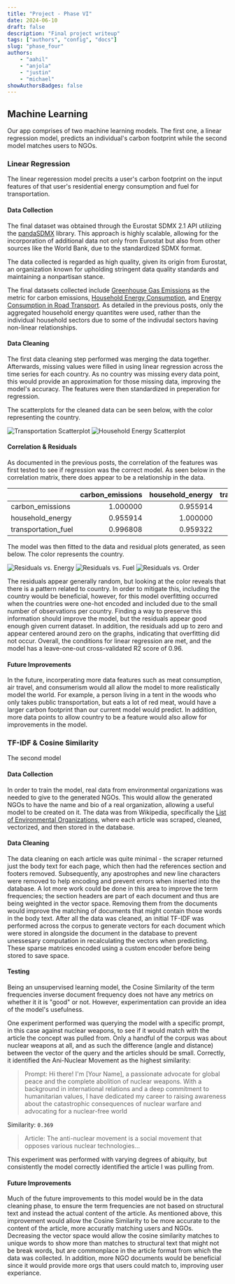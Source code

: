 ```yaml
---
title: "Project - Phase VI"
date: 2024-06-10
draft: false
description: "Final project writeup"
tags: ["authors", "config", "docs"]
slug: "phase_four"
authors:
    - "aahil"
    - "anjola"
    - "justin"
    - "michael"
showAuthorsBadges: false
---
```


## Machine Learning

Our app comprises of two machine learning models. The first one, a linear regression model, predicts an individual's carbon footprint while the second model matches users to NGOs.

### Linear Regression

The linear regeression model precits a user's carbon footprint on the input features of that user's residential energy consumption and fuel for transportation.

#### Data Collection

The final dataset was obtained through the Eurostat SDMX 2.1 API utilizing the [pandaSDMX](https://pandasdmx.readthedocs.io/en/v1.0/index.html) library. This approach is highly scalable, allowing for the incorporation of additional data not only from Eurostat but also from other sources like the World Bank, due to the standardized SDMX format.

The data collected is regarded as high quality, given its origin from Eurostat, an organization known for upholding stringent data quality standards and maintaining a nonpartisan stance.

The final datasets collected include [Greenhouse Gas Emissions](https://ec.europa.eu/eurostat/databrowser/view/env_air_gge/default/table?lang=en&category=env.env_air.env_air_ai) as the metric for carbon emissions, [Household Energy Consumption](https://ec.europa.eu/eurostat/databrowser/view/nrg_d_hhq/default/table?lang=en&category=nrg.nrg_quant.nrg_quanta.nrg_d), and [Energy Consumption in Road Transport](https://ec.europa.eu/eurostat/databrowser/view/ten00127/default/table?lang=en&category=t_nrg.t_nrg_indic). As detailed in the previous posts, only the aggregated household energy quantites were used, rather than the individual household sectors due to some of the indivudal sectors having non-linear relationships.

#### Data Cleaning

The first data cleaning step performed was merging the data together. Afterwards, missing values were filled in using linear regression across the time series for each country. As no country was missing every data point, this would provide an approximation for those missing data, improving the model's accuracy. The features were then standardized in preperation for regression.

The scatterplots for the cleaned data can be seen below, with the color representing the country.

![Transportation Scatterplot](./trans_scatter.png)
![Household Energy Scatterplot](./energy_scatter.png)

#### Correlation & Residuals

As documented in the previous posts, the correlation of the features was first tested to see if regression was the correct model. As seen below in the correlation matrix, there does appear to be a relationship in the data.

|                     | carbon_emissions | household_energy | transportation_fuel |
| ------------------- | ---------------: | ---------------: | ------------------: |
| carbon_emissions    |         1.000000 |         0.955914 |            0.996808 |
| household_energy    |         0.955914 |         1.000000 |            0.959322 |
| transportation_fuel |         0.996808 |         0.959322 |            1.000000 |

The model was then fitted to the data and residual plots generated, as seen below. The color represents the country.

![Residuals vs. Energy](./resids_energy.png)
![Residuals vs. Fuel](./resids_trans.png)
![Residuals vs. Order](./resids_order.png)

The residuals appear generally random, but looking at the color reveals that there is a pattern related to country. In order to mitigate this, including the country would be beneficial, however, for this model overfitting occurred when the countries were one-hot encoded and included due to the small number of observations per country. Finding a way to preserve this information should improve the model, but the residuals appear good enough given current dataset. In addition, the residuals add up to zero and appear centered around zero on the graphs, indicating that overfitting did not occur. Overall, the conditions for linear regression are met, and the model has a leave-one-out cross-validated R2 score of 0.96.

#### Future Improvements

In the future, incorperating more data features such as meat consumption, air travel, and consumerism would all allow the model to more realistically model the world. For example, a person living in a tent in the woods who only takes public transportation, but eats a lot of red meat, would have a larger carbon footprint than our current model would predict. In addition, more data points to allow country to be a feature would also allow for improvements in the model.

### TF-IDF & Cosine Similarity

The second model

#### Data Collection

In order to train the model, real data from environmental organizations was needed to give to the generated NGOs. This would allow the generated NGOs to have the name and bio of a real organization, allowing a useful model to be created on it. The data was from Wikipedia, specifically the [List of Environmental Organizations](https://en.wikipedia.org/wiki/List_of_environmental_organizations), where each article was scraped, cleaned, vectorized, and then stored in the database.

#### Data Cleaning

The data cleaning on each article was quite minimal - the scraper returned just the body text for each page, which then had the references section and footers removed. Subsequently, any apostrophes and new line characters were removed to help encoding and prevent errors when inserted into the database. A lot more work could be done in this area to improve the term frequencies; the section headers are part of each document and thus are being weighted in the vector space. Removing them from the documents would improve the matching of documents that might contain those words in the body text.
After all the data was cleaned, an initial TF-IDF was performed across the corpus to generate vectors for each document which were stored in alongside the document in the database to prevent unessesary computation in recalculating the vectors when predicting. These sparse matrices encoded using a custom encoder before being stored to save space.

#### Testing

Being an unsupervised learning model, the Cosine Similarity of the term frequencies inverse document frequency does not have any metrics on whether it it is "good" or not. However, experimentation can provide an idea of the model's usefulness.

One experiment performed was querying the model with a specific prompt, in this case against nuclear weapons, to see if it would match with the article the concept was pulled from. Only a handful of the corpus was about nuclear weapons at all, and as such the difference (angle and distance) between the vector of the query and the articles should be small. Correctly, it identified the Ani-Nuclear Movement as the highest similarity:

> Prompt: Hi there! I'm [Your Name], a passionate advocate for global peace and the complete abolition of nuclear weapons. With a background in international relations and a deep commitment to humanitarian values, I have dedicated my career to raising awareness about the catastrophic consequences of nuclear warfare and advocating for a nuclear-free world

Similarity: `0.369`

> Article: The anti-nuclear movement is a social movement that opposes various nuclear technologies...

This experiment was performed with varying degrees of abiquity, but consistently the model correctly identified the article I was pulling from.

#### Future Improvements

Much of the future improvements to this model would be in the data cleaning phase, to ensure the term frequencies are not based on structural text and instead the actual content of the article. As mentioned above, this improvement would allow the Cosine Similarity to be more accurate to the content of the article, more accuratly matching users and NGOs. Decreasing the vector space would allow the cosine similarity matches to unique words to show more than matches to structural text that might not be break words, but are commonplace in the article format from which the data was collected. In addition, more NGO documents would be beneficial since it would provide more orgs that users could match to, improving user experiance.
